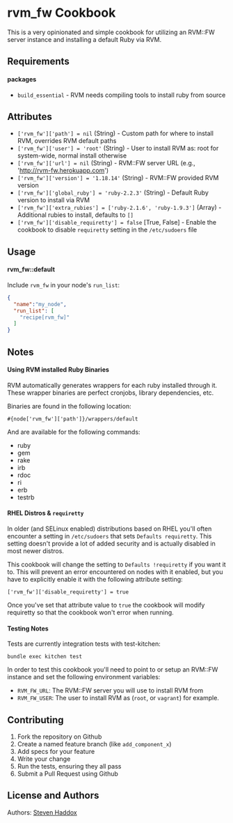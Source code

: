 rvm_fw Cookbook
===============

This is a very opinionated and simple cookbook for utilizing an RVM::FW server instance and installing a default Ruby via RVM.

Requirements
------------

#### packages

- `build_essential` - RVM needs compiling tools to install ruby from source

Attributes
----------
* `['rvm_fw']['path'] = nil` (String) - Custom path for where to install RVM, overrides RVM default paths
* `['rvm_fw']['user'] = 'root'` (String) - User to install RVM as: root for system-wide, normal install otherwise
* `['rvm_fw']['url'] = nil` (String) - RVM::FW server URL (e.g., 'http://rvm-fw.herokuapp.com')
* `['rvm_fw']['version'] = '1.18.14'` (String) - RVM::FW provided RVM version
* `['rvm_fw']['global_ruby'] = 'ruby-2.2.3'` (String) - Default Ruby version to install via RVM
* `['rvm_fw']['extra_rubies'] = ['ruby-2.1.6', 'ruby-1.9.3']` (Array) - Additional rubies to install, defaults to `[]`
* `['rvm_fw']['disable_requiretty'] = false` [True, False] - Enable the cookbook to disable `requiretty` setting in the `/etc/sudoers` file

Usage
-----

#### rvm_fw::default

Include `rvm_fw` in your node's `run_list`:

```json
{
  "name":"my_node",
  "run_list": [
    "recipe[rvm_fw]"
  ]
}
```

Notes
-----

#### Using RVM installed Ruby Binaries

RVM automatically generates wrappers for each ruby installed through it. These
wrapper binaries are perfect cronjobs, library dependencies, etc.

Binaries are found in the following location:

`#{node['rvm_fw']['path']}/wrappers/default`

And are available for the following commands:

* ruby
* gem
* rake
* irb
* rdoc
* ri
* erb
* testrb

#### RHEL Distros & `requiretty`

In older (and SELinux enabled) distributions based on RHEL you'll often encounter a setting in `/etc/sudoers` that sets `Defaults requiretty`. This setting doesn't provide a lot of added security and is actually disabled in most newer distros.

This cookbook will change the setting to `Defaults !requiretty` if you want it to. This will prevent an error encountered on nodes with it enabled, but you have to explicitly enable it with the following attribute setting:

`['rvm_fw']['disable_requiretty'] = true`

Once you've set that attribute value to `true` the cookbook will modify requiretty so that the cookbook won't error when running.

#### Testing Notes

Tests are currently integration tests with test-kitchen:

`bundle exec kitchen test`

In order to test this cookbook you'll need to point to or setup an RVM::FW instance and set the following environment variables:

* `RVM_FW_URL`: The RVM::FW server you will use to install RVM from
* `RVM_FW_USER`: The user to install RVM as (`root`, or `vagrant`) for example.

Contributing
------------

1. Fork the repository on Github
2. Create a named feature branch (like `add_component_x`)
3. Add specs for your feature
4. Write your change
5. Run the tests, ensuring they all pass
6. Submit a Pull Request using Github

License and Authors
-------------------

Authors: [Steven Haddox](https://github.com/stevenhaddox)
